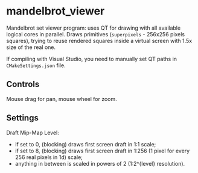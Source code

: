 # mandelbrot_viewer
Mandelbrot set viewer program: uses QT for drawing with all available logical cores in parallel. Draws primitives (`superpixels` - 256x256 pixels squares), trying to reuse rendered squares inside a virtual screen with 1.5x size of the real one.

If compiling with Visual Studio, you need to manually set QT paths in `CMakeSettings.json` file.

## Controls
Mouse drag for pan, mouse wheel for zoom.

## Settings
Draft Mip-Map Level:
 - if set to 0, (blocking) draws first screen draft in 1:1 scale;
 - if set to 8, (blocking) draws first screen draft in 1:256 (1 pixel for every 256 real pixels in 1d) scale;
 - anything in between is scaled in powers of 2 (1:2^{level} resolution).

